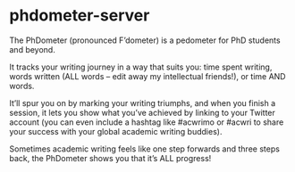 # phdometer-server

The PhDometer (pronounced F’dometer) is a pedometer for PhD students and beyond.

It tracks your writing journey in a way that suits you: time spent writing, words written (ALL words – edit away my intellectual friends!), or time AND words.

It’ll spur you on by marking your writing triumphs, and when you finish a session, it lets you show what you’ve achieved by linking to your Twitter account (you can even include a hashtag like #acwrimo or #acwri to share your success with your global academic writing buddies).

Sometimes academic writing feels like one step forwards and three steps back, the PhDometer shows you that it’s ALL progress!
